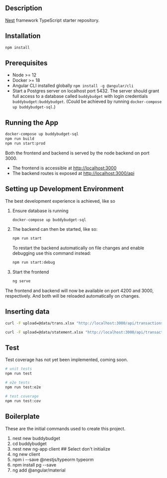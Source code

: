 ## Description

[Nest](https://github.com/nestjs/nest) framework TypeScript starter repository.

## Installation

```bash
npm install
```

## Prerequisites

* Node >= 12
* Docker >= 18
* Angular CLI installed globally `npm install -g @angular/cli`
* Start a Postgres server on localhost port 5432.  The server should grant full access to a database called `buddybudget`
  with login credentials `buddybudget:buddybudget`.  (Could be achieved by running `docker-compose up buddybudget-sql`.)

## Running the App
 
```bash
docker-compose up buddybudget-sql
npm run build
npm run start:prod
```

Both the frontend and backend is served by the node backend on port 3000.

* The frontend is accessible at <http://localhost:3000>
* The backend routes is exposed at <http://localhost:3000/api>

## Setting up Development Environment
The best development experience is achieved, like so

1. Ensure database is running
   
   ```bash
   docker-compose up buddybudget-sql   
   ```
2. The backend can then be started, like so:

   ```bash
   npm run start
   ```

   To restart the backend automatically on file changes and enable debugging
   use this command instead:

   ```bash
   npm run start:debug
   ```

2. Start the frontend
   
   ```bash
   ng serve
   ```

The frontend and backend will now be available on port 4200 and 3000, respectively. And both will be reloaded 
automatically on changes.

## Inserting data

```bash
curl -F upload=@data/trans.xlsx "http://localhost:3000/api/transactions/batch/xlxs?format=skandia"
```

```bash
curl -F upload=@data/statement.xlsx "http://localhost:3000/api/transactions/batch/xlxs?format=norwegian"
```

## Test

Test coverage has not yet been implemented, coming soon.

```bash
# unit tests
npm run test

# e2e tests
npm run test:e2e

# test coverage
npm run test:cov
```

## Boilerplate

These are the initial commands used to create this project.

1. nest new buddybudget
2. cd buddybudget
3. nest new ng-app client ## Select don't initialize
4. ng new client
5. npm i --save @nestjs/typeorm typeorm
6. npm install pg --save
7. ng add @angular/material
